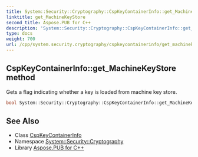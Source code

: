 ```yaml
---
title: System::Security::Cryptography::CspKeyContainerInfo::get_MachineKeyStore method
linktitle: get_MachineKeyStore
second_title: Aspose.PUB for C++
description: 'System::Security::Cryptography::CspKeyContainerInfo::get_MachineKeyStore method. Gets a flag indicating whether a key is loaded from machine key store in C++.'
type: docs
weight: 700
url: /cpp/system.security.cryptography/cspkeycontainerinfo/get_machinekeystore/
---
```

## CspKeyContainerInfo::get_MachineKeyStore method


Gets a flag indicating whether a key is loaded from machine key store.

```cpp
bool System::Security::Cryptography::CspKeyContainerInfo::get_MachineKeyStore() const
```

## See Also

* Class [CspKeyContainerInfo](../)
* Namespace [System::Security::Cryptography](../../)
* Library [Aspose.PUB for C++](../../../)
